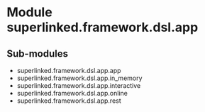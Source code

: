 Module superlinked.framework.dsl.app
====================================

Sub-modules
-----------
* superlinked.framework.dsl.app.app
* superlinked.framework.dsl.app.in_memory
* superlinked.framework.dsl.app.interactive
* superlinked.framework.dsl.app.online
* superlinked.framework.dsl.app.rest